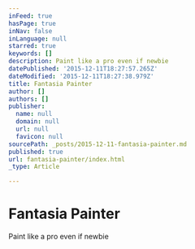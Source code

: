 ```yaml
---
inFeed: true
hasPage: true
inNav: false
inLanguage: null
starred: true
keywords: []
description: Paint like a pro even if newbie
datePublished: '2015-12-11T18:27:57.265Z'
dateModified: '2015-12-11T18:27:38.979Z'
title: Fantasia Painter
author: []
authors: []
publisher:
  name: null
  domain: null
  url: null
  favicon: null
sourcePath: _posts/2015-12-11-fantasia-painter.md
published: true
url: fantasia-painter/index.html
_type: Article

---
```

# Fantasia Painter

Paint like a pro even if newbie